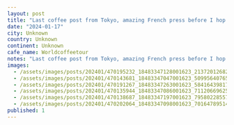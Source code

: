 ```yaml
---
layout: post
title: "Last coffee post from Tokyo, amazing French press before I hop on the ð to Osaka #worldcoffeetour"
date: "2024-01-17"
city: Unknown
country: Unknown
continent: Unknown
cafe_name: Worldcoffeetour
notes: "Last coffee post from Tokyo, amazing French press before I hop on the ð to Osaka #worldcoffeetour"
images:
  - /assets/images/posts/202401/470195232_18483347128001623_2137201268248935298_n_18042570202613512.jpg
  - /assets/images/posts/202401/470143681_18483347047001623_5099564076567969021_n_17987210360552435.jpg
  - /assets/images/posts/202401/470191267_18483347263001623_5841643981794622502_n_18073594489451770.jpg
  - /assets/images/posts/202401/470135944_18483347086001623_7112066962550057134_n_17890729973971802.jpg
  - /assets/images/posts/202401/470138687_18483347197001623_7958022855760295368_n_17997070661216372.jpg
  - /assets/images/posts/202401/470202064_18483347098001623_7016478951469561126_n_18012397538142479.jpg
published: 1
---
```

